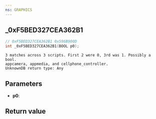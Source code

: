 ```yaml
---
ns: GRAPHICS
---
```

## _0xF5BED327CEA362B1

```c
// 0xF5BED327CEA362B1 0x596B900D
int _0xF5BED327CEA362B1(BOOL p0);
```

```
3 matches across 3 scripts. First 2 were 0, 3rd was 1. Possibly a bool.  
appcamera, appmedia, and cellphone_controller.  
UnknownDB return type: Any
```

## Parameters
* **p0**: 

## Return value
